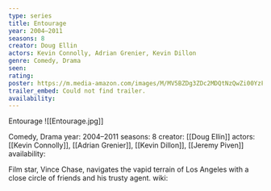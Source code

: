 ```yaml
---
type: series
title: Entourage
year: 2004–2011
seasons: 8
creator: Doug Ellin
actors: Kevin Connolly, Adrian Grenier, Kevin Dillon
genre: Comedy, Drama
seen:
rating: 
poster: https://m.media-amazon.com/images/M/MV5BZDg3ZDc2MDQtNzQwZi00YzFjLTgyOTMtMDMzZTc5N2VlNTg2XkEyXkFqcGdeQXVyNTA4NzY1MzY@._V1_SX300.jpg
trailer_embed: Could not find trailer.
availability:
---
```

Entourage
![[Entourage.jpg]]

Comedy, Drama
year: 2004–2011
seasons: 8
creator: [[Doug Ellin]]
actors: [[Kevin Connolly]], [[Adrian Grenier]], [[Kevin Dillon]], [[Jeremy Piven]]
availability:

Film star, Vince Chase, navigates the vapid terrain of Los Angeles with a close circle of friends and his trusty agent.
wiki: 


